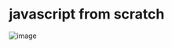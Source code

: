 # javascript from scratch
![image](https://github.com/user-attachments/assets/5e6cdc36-c0cc-4bb7-9d3e-c94297ac8386)
